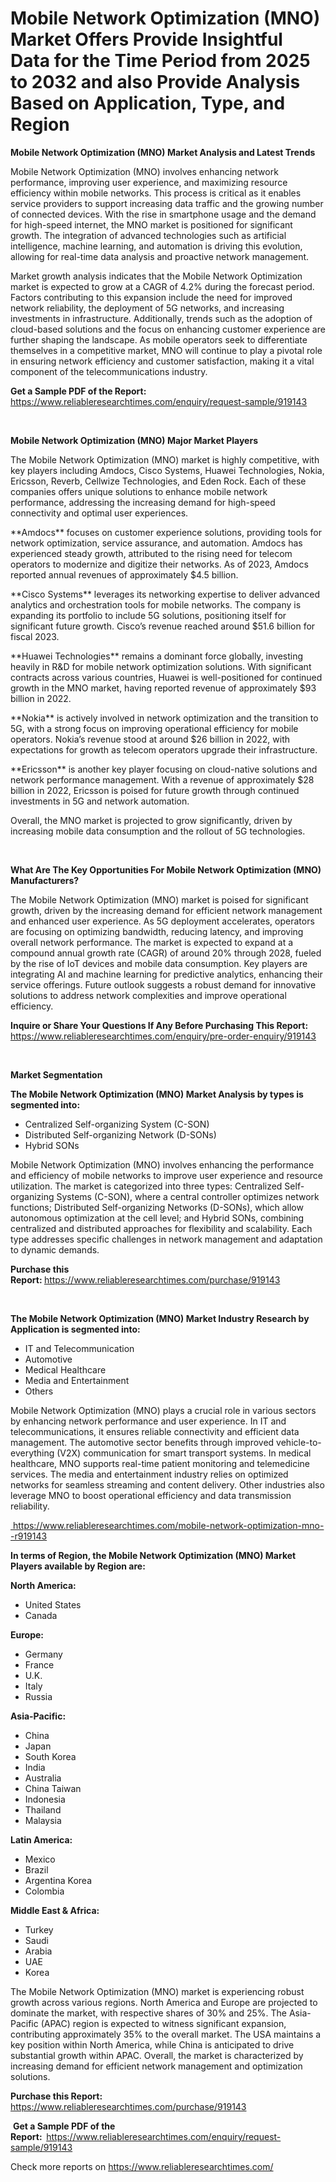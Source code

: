 <p><h1>Mobile Network Optimization (MNO) Market Offers Provide Insightful Data for the Time Period from 2025 to 2032 and also Provide Analysis Based on Application, Type, and Region</h1></p><p><strong>Mobile Network Optimization (MNO) Market Analysis and Latest Trends</strong></p>
<p><p>Mobile Network Optimization (MNO) involves enhancing network performance, improving user experience, and maximizing resource efficiency within mobile networks. This process is critical as it enables service providers to support increasing data traffic and the growing number of connected devices. With the rise in smartphone usage and the demand for high-speed internet, the MNO market is positioned for significant growth. The integration of advanced technologies such as artificial intelligence, machine learning, and automation is driving this evolution, allowing for real-time data analysis and proactive network management.</p><p>Market growth analysis indicates that the Mobile Network Optimization market is expected to grow at a CAGR of 4.2% during the forecast period. Factors contributing to this expansion include the need for improved network reliability, the deployment of 5G networks, and increasing investments in infrastructure. Additionally, trends such as the adoption of cloud-based solutions and the focus on enhancing customer experience are further shaping the landscape. As mobile operators seek to differentiate themselves in a competitive market, MNO will continue to play a pivotal role in ensuring network efficiency and customer satisfaction, making it a vital component of the telecommunications industry.</p></p>
<p><strong>Get a Sample PDF of the Report:&nbsp;</strong> <a href="https://www.reliableresearchtimes.com/enquiry/request-sample/919143?utm_campaign=2205&utm_medium=2&utm_source=Github&utm_content=ia&utm_term=11032025&utm_id=mobile-network-optimization-mno">https://www.reliableresearchtimes.com/enquiry/request-sample/919143</a></p>
<p>&nbsp;</p>
<p><strong>Mobile Network Optimization (MNO) Major Market Players</strong></p>
<p><p>The Mobile Network Optimization (MNO) market is highly competitive, with key players including Amdocs, Cisco Systems, Huawei Technologies, Nokia, Ericsson, Reverb, Cellwize Technologies, and Eden Rock. Each of these companies offers unique solutions to enhance mobile network performance, addressing the increasing demand for high-speed connectivity and optimal user experiences.</p><p>**Amdocs** focuses on customer experience solutions, providing tools for network optimization, service assurance, and automation. Amdocs has experienced steady growth, attributed to the rising need for telecom operators to modernize and digitize their networks. As of 2023, Amdocs reported annual revenues of approximately $4.5 billion.</p><p>**Cisco Systems** leverages its networking expertise to deliver advanced analytics and orchestration tools for mobile networks. The company is expanding its portfolio to include 5G solutions, positioning itself for significant future growth. Cisco’s revenue reached around $51.6 billion for fiscal 2023.</p><p>**Huawei Technologies** remains a dominant force globally, investing heavily in R&D for mobile network optimization solutions. With significant contracts across various countries, Huawei is well-positioned for continued growth in the MNO market, having reported revenue of approximately $93 billion in 2022.</p><p>**Nokia** is actively involved in network optimization and the transition to 5G, with a strong focus on improving operational efficiency for mobile operators. Nokia’s revenue stood at around $26 billion in 2022, with expectations for growth as telecom operators upgrade their infrastructure.</p><p>**Ericsson** is another key player focusing on cloud-native solutions and network performance management. With a revenue of approximately $28 billion in 2022, Ericsson is poised for future growth through continued investments in 5G and network automation.</p><p>Overall, the MNO market is projected to grow significantly, driven by increasing mobile data consumption and the rollout of 5G technologies.</p></p>
<p>&nbsp;</p>
<p><strong>What Are The Key Opportunities For Mobile Network Optimization (MNO) Manufacturers?</strong></p>
<p><p>The Mobile Network Optimization (MNO) market is poised for significant growth, driven by the increasing demand for efficient network management and enhanced user experience. As 5G deployment accelerates, operators are focusing on optimizing bandwidth, reducing latency, and improving overall network performance. The market is expected to expand at a compound annual growth rate (CAGR) of around 20% through 2028, fueled by the rise of IoT devices and mobile data consumption. Key players are integrating AI and machine learning for predictive analytics, enhancing their service offerings. Future outlook suggests a robust demand for innovative solutions to address network complexities and improve operational efficiency.</p></p>
<p><strong>Inquire or Share Your Questions If Any Before Purchasing This Report:</strong> <a href="https://www.reliableresearchtimes.com/enquiry/pre-order-enquiry/919143?utm_campaign=2205&utm_medium=2&utm_source=Github&utm_content=ia&utm_term=11032025&utm_id=mobile-network-optimization-mno">https://www.reliableresearchtimes.com/enquiry/pre-order-enquiry/919143</a></p>
<p>&nbsp;</p>
<p><strong>Market Segmentation</strong></p>
<p><strong>The Mobile Network Optimization (MNO) Market Analysis by types is segmented into:</strong></p>
<p><ul><li>Centralized Self-organizing System (C-SON)</li><li>Distributed Self-organizing Network (D-SONs)</li><li>Hybrid SONs</li></ul></p>
<p><p>Mobile Network Optimization (MNO) involves enhancing the performance and efficiency of mobile networks to improve user experience and resource utilization. The market is categorized into three types: Centralized Self-organizing Systems (C-SON), where a central controller optimizes network functions; Distributed Self-organizing Networks (D-SONs), which allow autonomous optimization at the cell level; and Hybrid SONs, combining centralized and distributed approaches for flexibility and scalability. Each type addresses specific challenges in network management and adaptation to dynamic demands.</p></p>
<p><strong>Purchase this Report:&nbsp;</strong><a href="https://www.reliableresearchtimes.com/purchase/919143?utm_campaign=2205&utm_medium=2&utm_source=Github&utm_content=ia&utm_term=11032025&utm_id=mobile-network-optimization-mno">https://www.reliableresearchtimes.com/purchase/919143</a></p>
<p>&nbsp;</p>
<p><strong>The Mobile Network Optimization (MNO) Market Industry Research by Application is segmented into:</strong></p>
<p><ul><li>IT and Telecommunication</li><li>Automotive</li><li>Medical Healthcare</li><li>Media and Entertainment</li><li>Others</li></ul></p>
<p><p>Mobile Network Optimization (MNO) plays a crucial role in various sectors by enhancing network performance and user experience. In IT and telecommunications, it ensures reliable connectivity and efficient data management. The automotive sector benefits through improved vehicle-to-everything (V2X) communication for smart transport systems. In medical healthcare, MNO supports real-time patient monitoring and telemedicine services. The media and entertainment industry relies on optimized networks for seamless streaming and content delivery. Other industries also leverage MNO to boost operational efficiency and data transmission reliability.</p></p>
<p><a href="https://www.reliableresearchtimes.com/mobile-network-optimization-mno--r919143?utm_campaign=2205&utm_medium=2&utm_source=Github&utm_content=ia&utm_term=11032025&utm_id=mobile-network-optimization-mno">&nbsp;https://www.reliableresearchtimes.com/mobile-network-optimization-mno--r919143</a></p>
<p><strong>In terms of Region, the Mobile Network Optimization (MNO) Market Players available by Region are:</strong></p>
<p>
    <p> <strong> North America: </strong>
        <ul>
            <li>United States</li>
            <li>Canada</li>
        </ul>
        </p> 
    <p> <strong> Europe: </strong>
        <ul>
            <li>Germany</li>
            <li>France</li>
            <li>U.K.</li>
            <li>Italy</li>
            <li>Russia</li>
        </ul>
        </p> 
    <p> <strong> Asia-Pacific: </strong>
        <ul>
            <li>China</li>
            <li>Japan</li>
            <li>South Korea</li>
            <li>India</li>
            <li>Australia</li>
            <li>China Taiwan</li>
            <li>Indonesia</li>
            <li>Thailand</li>
            <li>Malaysia</li>
        </ul>
        </p> 
    <p> <strong> Latin America: </strong>
        <ul>
            <li>Mexico</li>
            <li>Brazil</li>
            <li>Argentina Korea</li>
            <li>Colombia</li>
        </ul>
        </p> 
    <p> <strong> Middle East & Africa: </strong>
        <ul>
            <li>Turkey</li>
            <li>Saudi</li>
            <li>Arabia</li>
            <li>UAE</li>
            <li>Korea</li>
        </ul>
    </p>
    </p>
<p><p>The Mobile Network Optimization (MNO) market is experiencing robust growth across various regions. North America and Europe are projected to dominate the market, with respective shares of 30% and 25%. The Asia-Pacific (APAC) region is expected to witness significant expansion, contributing approximately 35% to the overall market. The USA maintains a key position within North America, while China is anticipated to drive substantial growth within APAC. Overall, the market is characterized by increasing demand for efficient network management and optimization solutions.</p></p>
<p><strong>Purchase this Report: </strong><a href="https://www.reliableresearchtimes.com/purchase/919143?utm_campaign=2205&utm_medium=2&utm_source=Github&utm_content=ia&utm_term=11032025&utm_id=mobile-network-optimization-mno">https://www.reliableresearchtimes.com/purchase/919143</a></p>
<p>&nbsp;<strong>Get a Sample PDF of the Report:&nbsp;&nbsp;</strong><a href="https://www.reliableresearchtimes.com/enquiry/request-sample/919143?utm_campaign=2205&utm_medium=2&utm_source=Github&utm_content=ia&utm_term=11032025&utm_id=mobile-network-optimization-mno">https://www.reliableresearchtimes.com/enquiry/request-sample/919143</a></p>
<p><strong></strong></p>
<p>Check more reports on <a href="https://www.reliableresearchtimes.com/?utm_campaign=2205&utm_medium=2&utm_source=Github&utm_content=ia&utm_term=11032025&utm_id=mobile-network-optimization-mno">https://www.reliableresearchtimes.com/</a></p>